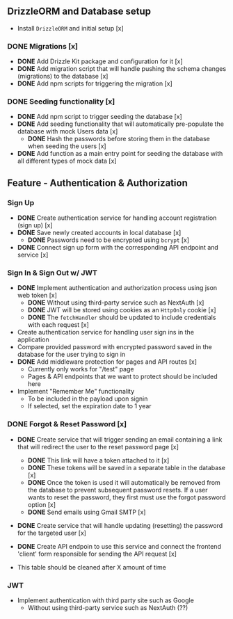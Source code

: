 ## DrizzleORM and Database setup

- Install `DrizzleORM` and initial setup [x]

### **DONE** Migrations [x]

- **DONE** Add Drizzle Kit package and configuration for it [x]
- **DONE** Add migration script that will handle pushing the schema changes (migrations) to the database [x]
- **DONE** Add npm scripts for triggering the migration [x]

### **DONE** Seeding functionality [x]

- **DONE** Add npm script to trigger seeding the database [x]
- **DONE** Add seeding functionality that will automatically pre-populate the database with mock Users data [x]
  - **DONE** Hash the passwords before storing them in the database when seeding the users [x]
- **DONE** Add function as a main entry point for seeding the database with all different types of mock data [x]

## Feature - Authentication & Authorization

### Sign Up

- **DONE** Create authentication service for handling account registration (sign up) [x]
- **DONE** Save newly created accounts in local database [x]
  - **DONE** Passwords need to be encrypted using `bcrypt` [x]
- **DONE** Connect sign up form with the corresponding API endpoint and service [x]

### Sign In & Sign Out w/ JWT

- **DONE** Implement authentication and authorization process using json web token [x]
  - **DONE** Without using third-party service such as NextAuth [x]
  - **DONE** JWT will be stored using cookies as an `HttpOnly` cookie [x]
  - **DONE** The `fetchHandler` should be updated to include credentials with each request [x]
- Create authentication service for handling user sign ins in the application
- Compare provided password with encrypted password saved in the database for the user trying to sign in
- **DONE** Add middleware protection for pages and API routes [x]
  - Currently only works for "/test" page
  - Pages & API endpoints that we want to protect should be included here
- Implement "Remember Me" functionality
  - To be included in the payload upon signin
  - If selected, set the expiration date to 1 year

### **DONE** Forgot & Reset Password [x]

- **DONE** Create service that will trigger sending an email containing a link
  that will redirect the user to the reset password page [x]
  - **DONE** This link will have a token attached to it [x]
  - **DONE** These tokens will be saved in a separate table in the database [x]
  - **DONE** Once the token is used it will automatically be removed from the database to prevent
    subsequent password resets. If a user wants to reset the password, they first must use the forgot password option [x]
  - **DONE** Send emails using Gmail SMTP [x]
- **DONE** Create service that will handle updating (resetting) the password for the targeted user [x]
- **DONE** Create API endpoin to use this service and connect the frontend 'client' form responsible for sending the API request [x]

- This table should be cleaned after X amount of time

### JWT

- Implement authentication with third party site such as Google
  - Without using third-party service such as NextAuth (??)
